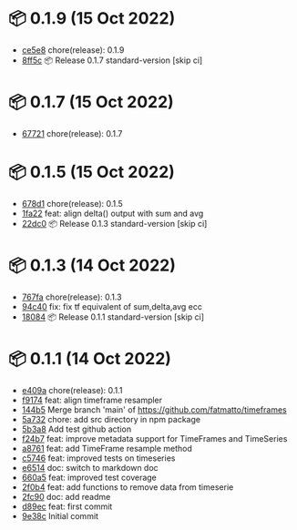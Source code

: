# 📦 0.1.9 (15 Oct 2022)
- [ce5e8](https://github.com/fatmatto/timeframes/commit/ce5e83019eb66f29932eaf984abd035255c25d47)  chore(release): 0.1.9
- [8ff5c](https://github.com/fatmatto/timeframes/commit/8ff5cacacc0712f25e95489811da1776bb9a2fe8)  📦 Release 0.1.7 standard-version [skip ci]
# 📦 0.1.7 (15 Oct 2022)
- [67721](https://github.com/fatmatto/timeframes/commit/67721472e41ac1c35a6bab5047223a7bd9ba7c34)  chore(release): 0.1.7
# 📦 0.1.5 (15 Oct 2022)
- [678d1](https://github.com/fatmatto/timeframes/commit/678d1bb6b416a050e9f244637ff7efea48f3b40d)  chore(release): 0.1.5
- [1fa22](https://github.com/fatmatto/timeframes/commit/1fa223acd821d8dd2014e3ac56d87ab9cc618b08)  feat: align delta() output with sum and avg
- [22dc0](https://github.com/fatmatto/timeframes/commit/22dc036273dfbd1bca6436e306e7689ffdb26ffa)  📦 Release 0.1.3 standard-version [skip ci]
# 📦 0.1.3 (14 Oct 2022)
- [767fa](https://github.com/fatmatto/timeframes/commit/767fa114eb91fdacef7413e3586e2ea9d7a0dafe)  chore(release): 0.1.3
- [94c40](https://github.com/fatmatto/timeframes/commit/94c40c3613901b438323d4b6f0d47dd9ee10bb7d)  fix: fix tf equivalent of sum,delta,avg ecc
- [18084](https://github.com/fatmatto/timeframes/commit/180844786646842abf7beab70f1f2b1fd2d6cead)  📦 Release 0.1.1 standard-version [skip ci]
# 📦 0.1.1 (14 Oct 2022)
- [e409a](https://github.com/fatmatto/timeframes/commit/e409ae318c9b7c34d335a96e48c6f5d86fc59dfa)  chore(release): 0.1.1
- [f9174](https://github.com/fatmatto/timeframes/commit/f9174ae9b9563c7091e20a35a6fda2ff5682926e)  feat: align timeframe resampler
- [144b5](https://github.com/fatmatto/timeframes/commit/144b57fffd4b7ae3e02850af46557eeaa820edea)  Merge branch 'main' of https://github.com/fatmatto/timeframes
- [5a732](https://github.com/fatmatto/timeframes/commit/5a732b10ee758db059a6663ba60aa1d3173d7b13)  chore: add src directory in npm package
- [5b3a8](https://github.com/fatmatto/timeframes/commit/5b3a82506cd54e5d2a7a3d41d932198571bd6b92)  Add test github action
- [f24b7](https://github.com/fatmatto/timeframes/commit/f24b7d5973c573d6152407d8ede028004915545f)  feat: improve metadata support for TimeFrames and TimeSeries
- [a8761](https://github.com/fatmatto/timeframes/commit/a8761d82c1e500b5348efc42770d05377e3f177e)  feat: add TimeFrame resample method
- [c5746](https://github.com/fatmatto/timeframes/commit/c5746af55cbc078fe7af061f5bc9ff4952672803)  feat: improved tests on timeseries
- [e6514](https://github.com/fatmatto/timeframes/commit/e65140f2c1cafe41fc03739b32b746b401e775fa)  doc: switch to markdown doc
- [660a5](https://github.com/fatmatto/timeframes/commit/660a552b34192126ecc207109e69599151d308b0)  feat: improved test coverage
- [2f0b4](https://github.com/fatmatto/timeframes/commit/2f0b49efe260b4dd35ee588f16ec94bf7e9d1269)  feat: add functions to remove data from timeserie
- [2fc90](https://github.com/fatmatto/timeframes/commit/2fc9033ce8a2a8cf719747381985a11a1e36edbe)  doc: add readme
- [d89ec](https://github.com/fatmatto/timeframes/commit/d89ec825893c1e4d5f963063127dcba571d17186)  feat: first commit
- [9e38c](https://github.com/fatmatto/timeframes/commit/9e38c04404e489a4a4a95da0db2bcfb1ebe155ae)  Initial commit

